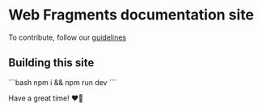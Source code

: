 # Web Fragments documentation site

To contribute, follow our [guidelines](./src/pages/contributing/guidelines.md)

## Building this site

´´´bash
npm i && npm run dev
´´´

Have a great time! ❤️‍🔥
